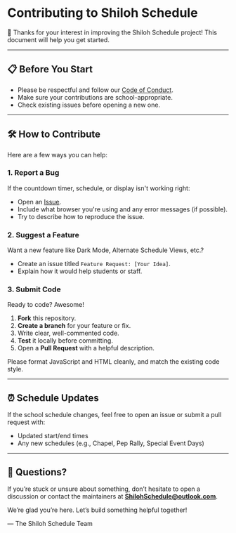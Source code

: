 # Contributing to Shiloh Schedule

🎉 Thanks for your interest in improving the Shiloh Schedule project! This document will help you get started.

---

## 📋 Before You Start

- Please be respectful and follow our [Code of Conduct](./CODE_OF_CONDUCT.md).
- Make sure your contributions are school-appropriate.
- Check existing issues before opening a new one.

---

## 🛠️ How to Contribute

Here are a few ways you can help:

### 1. Report a Bug
If the countdown timer, schedule, or display isn't working right:

- Open an [Issue](https://github.com/ShilohChristian/Schedule/issues/new).
- Include what browser you're using and any error messages (if possible).
- Try to describe how to reproduce the issue.

### 2. Suggest a Feature
Want a new feature like Dark Mode, Alternate Schedule Views, etc.?

- Create an issue titled `Feature Request: [Your Idea]`.
- Explain how it would help students or staff.

### 3. Submit Code
Ready to code? Awesome!

1. **Fork** this repository.
2. **Create a branch** for your feature or fix.
3. Write clear, well-commented code.
4. **Test** it locally before committing.
5. Open a **Pull Request** with a helpful description.

Please format JavaScript and HTML cleanly, and match the existing code style.

---

## ⏰ Schedule Updates

If the school schedule changes, feel free to open an issue or submit a pull request with:

- Updated start/end times
- Any new schedules (e.g., Chapel, Pep Rally, Special Event Days)

---

## 🙋 Questions?

If you’re stuck or unsure about something, don’t hesitate to open a discussion or contact the maintainers at **ShilohSchedule@outlook.com**.

We’re glad you’re here. Let’s build something helpful together!

— The Shiloh Schedule Team
